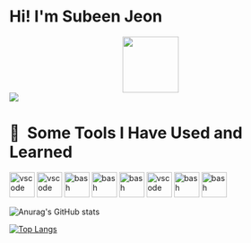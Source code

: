 # Hi! I'm Subeen Jeon

<div id="header" align="center">
  <img src="https://media.giphy.com/media/M9gbBd9nbDrOTu1Mqx/giphy.gif" width="100"/>
</div>
<div id="badges">
   <a href="https://velog.io/@nasubeeni"><img src="https://img.shields.io/badge/Tech%20Blog-11B48A?style=flat-square&logo=Vimeo&logoColor=white&link=https://velog.io/@zaman17"/></a>






<h1> 🚀 &nbsp;Some Tools I Have Used and Learned </h1>
<p align="center">
<p>
<img src="https://cdn.jsdelivr.net/gh/devicons/devicon/icons/html5/html5-original-wordmark.svg" alt="vscode" width="45" height="45"/>
<img src="https://cdn.jsdelivr.net/gh/devicons/devicon/icons/css3/css3-original-wordmark.svg" alt="vscode" width="45" height="45"/>
<img 
src="https://cdn.jsdelivr.net/gh/devicons/devicon/icons/javascript/javascript-original.svg" alt="bash" width="45" height="45"/>
<img src="https://cdn.jsdelivr.net/gh/devicons/devicon/icons/nodejs/nodejs-original-wordmark.svg" alt="bash" width="45" height="45"/>
<img src="https://cdn.jsdelivr.net/gh/devicons/devicon/icons/npm/npm-original-wordmark.svg" alt="bash" width="45" height="45"/>
<img src="https://cdn.jsdelivr.net/gh/devicons/devicon/icons/java/java-original-wordmark.svg" alt="vscode" width="45" height="45"/>
<img src="https://cdn.jsdelivr.net/gh/devicons/devicon/icons/spring/spring-original-wordmark.svg" alt="bash" width="45" height="45"/>
<img src="https://cdn.jsdelivr.net/gh/devicons/devicon/icons/mysql/mysql-original-wordmark.svg" alt="bash" width="45" height="45"/>
</p>
<p>

![Anurag's GitHub stats](https://github-readme-stats.vercel.app/api?username=subeenjeon&show_icons=true)

[![Top Langs](https://github-readme-stats.vercel.app/api/top-langs/?username=subeenjeon)](https://github.com/anuraghazra/github-readme-stats)
